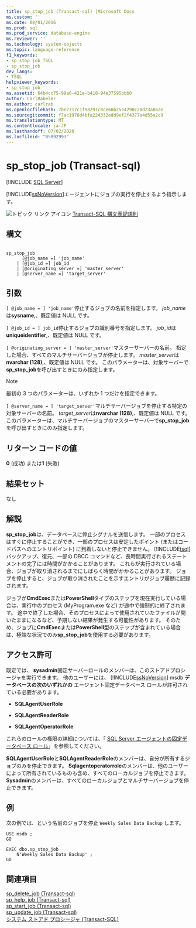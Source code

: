 ```yaml
---
title: sp_stop_job (Transact-sql) |Microsoft Docs
ms.custom: ''
ms.date: 08/01/2016
ms.prod: sql
ms.prod_service: database-engine
ms.reviewer: ''
ms.technology: system-objects
ms.topic: language-reference
f1_keywords:
- sp_stop_job_TSQL
- sp_stop_job
dev_langs:
- TSQL
helpviewer_keywords:
- sp_stop_job
ms.assetid: 64b4cc75-99a0-421e-b418-94e37595bbb0
author: CarlRabeler
ms.author: carlrab
ms.openlocfilehash: 7be2717c1f98291c0ce60b25e4290c20d23a86ae
ms.sourcegitcommit: f7ac1976d4bfa224332edd9ef2f4377a4d55a2c9
ms.translationtype: MT
ms.contentlocale: ja-JP
ms.lasthandoff: 07/02/2020
ms.locfileid: "85892993"
---
```

# <a name="sp_stop_job-transact-sql"></a>sp_stop_job (Transact-sql)
[!INCLUDE [SQL Server](../../includes/applies-to-version/sqlserver.md)]

  [!INCLUDE[ssNoVersion](../../includes/ssnoversion-md.md)]エージェントにジョブの実行を停止するよう指示します。  

  
 ![トピック リンク アイコン](../../database-engine/configure-windows/media/topic-link.gif "トピック リンク アイコン") [Transact-SQL 構文表記規則](../../t-sql/language-elements/transact-sql-syntax-conventions-transact-sql.md)  
  
## <a name="syntax"></a>構文  
  
```  
  
sp_stop_job   
      [@job_name =] 'job_name'  
    | [@job_id =] job_id   
    | [@originating_server =] 'master_server'  
    | [@server_name =] 'target_server'  
```  
  
## <a name="arguments"></a>引数  
`[ @job_name = ] 'job_name'`停止するジョブの名前を指定します。 *job_name*は**sysname**,、既定値は NULL です。  
  
`[ @job_id = ] job_id`停止するジョブの識別番号を指定します。 *job_id*は**uniqueidentifier**,、既定値は NULL です。  
  
`[ @originating_server = ] 'master_server'`マスターサーバーの名前。 指定した場合、すべてのマルチサーバージョブが停止します。 *master_server*は**nvarchar (128)**,、既定値は NULL です。 このパラメーターは、対象サーバーで**sp_stop_job**を呼び出すときにのみ指定します。  
  
> [!NOTE]  
>  最初の 3 つのパラメーターは、いずれか 1 つだけを指定できます。  
  
`[ @server_name = ] 'target_server'`マルチサーバージョブを停止する特定の対象サーバーの名前。 *target_server*は**nvarchar (128)**,、既定値は NULL です。 このパラメーターは、マルチサーバージョブのマスターサーバーで**sp_stop_job**を呼び出すときにのみ指定します。  
  
## <a name="return-code-values"></a>リターン コードの値  
 **0** (成功) または**1** (失敗)  
  
## <a name="result-sets"></a>結果セット  
 なし  
  
## <a name="remarks"></a>解説  
 **sp_stop_job**は、データベースに停止シグナルを送信します。 一部のプロセスはすぐに停止することができ、一部のプロセスは安定したポイント (またはコードパスへのエントリポイント) に到着しないと停止できません。 [!INCLUDE[tsql](../../includes/tsql-md.md)]バックアップ、復元、一部の DBCC コマンドなど、長時間実行されるステートメントの完了には時間がかかることがあります。 これらが実行されている場合、ジョブが取り消されるまでにしばらく時間がかかることがあります。 ジョブを停止すると、ジョブが取り消されたことを示すエントリがジョブ履歴に記録されます。  
  
 ジョブが**CmdExec**または**PowerShell**タイプのステップを現在実行している場合は、実行中のプロセス (MyProgram.exe など) が途中で強制的に終了されます。 途中で終了した場合、そのプロセスによって使用されていたファイルが開いたままになるなど、予期しない結果が発生する可能性があります。 そのため、ジョブに**CmdExec**または**PowerShell**型のステップが含まれている場合は、極端な状況でのみ**sp_stop_job**を使用する必要があります。  
  
## <a name="permissions"></a>アクセス許可  
 既定では、 **sysadmin**固定サーバーロールのメンバーは、このストアドプロシージャを実行できます。 他のユーザーには、 [!INCLUDE[ssNoVersion](../../includes/ssnoversion-md.md)] msdb **データベースの次のいずれかの** エージェント固定データベース ロールが許可されている必要があります。  
  
-   **SQLAgentUserRole**  
  
-   **SQLAgentReaderRole**  
  
-   **SQLAgentOperatorRole**  
  
 これらのロールの権限の詳細については、「 [SQL Server エージェントの固定データベース ロール](../../ssms/agent/sql-server-agent-fixed-database-roles.md)」を参照してください。  
  
 **SQLAgentUserRole**と**SQLAgentReaderRole**のメンバーは、自分が所有するジョブのみを停止できます。 **Sqlagentoperatorrole**のメンバーは、他のユーザーによって所有されているものも含め、すべてのローカルジョブを停止できます。 **Sysadmin**のメンバーは、すべてのローカルジョブとマルチサーバージョブを停止できます。  
  
## <a name="examples"></a>例  
 次の例では、という名前のジョブを停止 `Weekly Sales Data Backup` します。  
  
```  
USE msdb ;  
GO  
  
EXEC dbo.sp_stop_job  
    N'Weekly Sales Data Backup' ;  
GO  
```  
  
## <a name="see-also"></a>関連項目  
 [sp_delete_job &#40;Transact-sql&#41;](../../relational-databases/system-stored-procedures/sp-delete-job-transact-sql.md)   
 [sp_help_job &#40;Transact-sql&#41;](../../relational-databases/system-stored-procedures/sp-help-job-transact-sql.md)   
 [sp_start_job &#40;Transact-sql&#41;](../../relational-databases/system-stored-procedures/sp-start-job-transact-sql.md)   
 [sp_update_job &#40;Transact-sql&#41;](../../relational-databases/system-stored-procedures/sp-update-job-transact-sql.md)   
 [システム ストアド プロシージャ &#40;Transact-SQL&#41;](../../relational-databases/system-stored-procedures/system-stored-procedures-transact-sql.md)  
  
  
